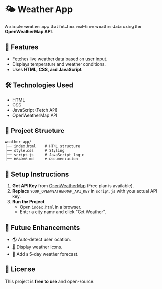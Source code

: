 # 🌤 Weather App

A simple weather app that fetches real-time weather data using the **OpenWeatherMap API**.

## 📌 Features
- Fetches live weather data based on user input.
- Displays temperature and weather conditions.
- Uses **HTML, CSS, and JavaScript**.

## 🛠 Technologies Used
- HTML
- CSS
- JavaScript (Fetch API)
- OpenWeatherMap API

## 📂 Project Structure
```
weather-app/
│── index.html    # HTML structure
│── style.css     # Styling
│── script.js     # JavaScript logic
│── README.md     # Documentation
```

## 🚀 Setup Instructions
1. **Get API Key** from [OpenWeatherMap](https://openweathermap.org/api) (Free plan is available).
2. **Replace** `YOUR_OPENWEATHERMAP_API_KEY` in `script.js` with your actual API key.
3. **Run the Project**
   - Open `index.html` in a browser.
   - Enter a city name and click "Get Weather".

 

 

## 🎯 Future Enhancements
- 🌎 Auto-detect user location.
- 🌡 Display weather icons.
- 📆 Add a 5-day weather forecast.

## 📜 License
This project is **free to use** and open-source.
